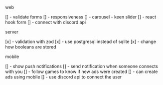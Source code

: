 web

[] - validate forms
[] - responsiveness
[] - carousel - keen slider
[] - react hook form
[] - connect with discord api

server

[x] - validation with zod
[x] - use postgresql instead of sqlite
[x] - change how booleans are stored

mobile

[] - show push notifications
[] - send notification when someone connects with you
[] - follow games to know if new ads were created
[] - can create ads using mobile
[] - use discord api to connect the user
